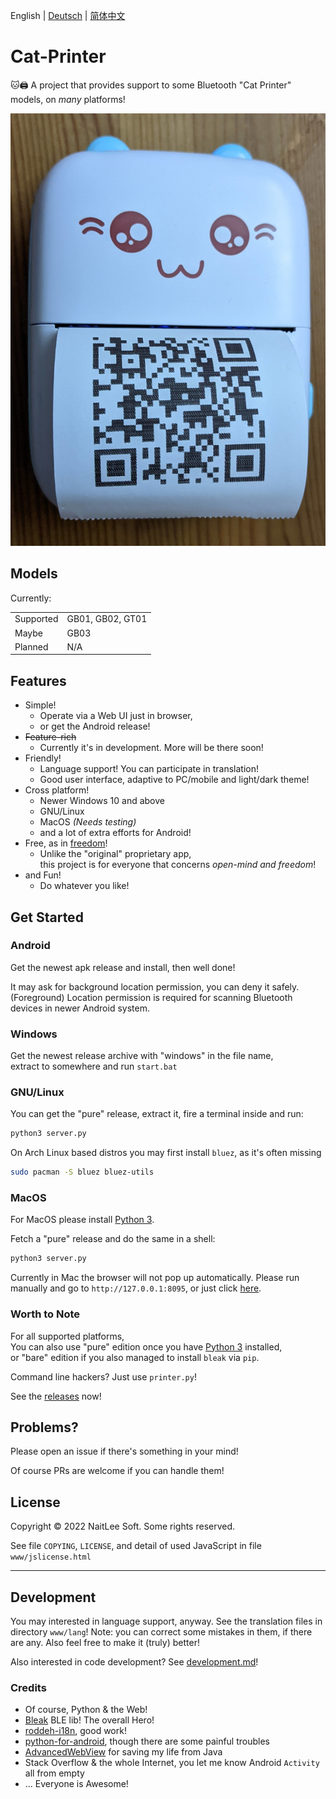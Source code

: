 English | [Deutsch](./README.de_DE.md) | [简体中文](./README.zh_CN.md)

# Cat-Printer

🐱🖨 A project that provides support to some Bluetooth "Cat Printer" models, on *many* platforms!

![CatPrinter](photo/Pic1.jpg?raw=true "CatPrinter")

## Models

Currently:

|             |                   |
|-------------|-------------------|
| Supported   | GB01, GB02, GT01  |
| Maybe       | GB03              |
| Planned     | N/A               |

## Features

- Simple!
  - Operate via a Web UI just in browser,
  - or get the Android release!
- ~~Feature-rich~~
  - Currently it's in development. More will be there soon!
- Friendly!
  - Language support! You can participate in translation!
  - Good user interface, adaptive to PC/mobile and light/dark theme!
- Cross platform!
  - Newer Windows 10 and above
  - GNU/Linux
  - MacOS *(Needs testing)*
  - and a lot of extra efforts for Android!
- Free, as in [freedom](https://www.gnu.org/philosophy/free-sw.html)!
  - Unlike the "original" proprietary app,  
    this project is for everyone that concerns *open-mind and freedom*!
- and Fun!
  - Do whatever you like!

## Get Started

### Android

Get the newest apk release and install, then well done!

It may ask for background location permission, you can deny it safely.  
(Foreground) Location permission is required for scanning Bluetooth devices in newer Android system.

### Windows

Get the newest release archive with "windows" in the file name,  
extract to somewhere and run `start.bat`

### GNU/Linux

You can get the "pure" release, extract it, fire a terminal inside and run:  
```bash
python3 server.py
```

On Arch Linux based distros you may first install `bluez`, as it's often missing  
```bash
sudo pacman -S bluez bluez-utils
```

### MacOS

For MacOS please install [Python 3](https://www.python.org/).

Fetch a "pure" release and do the same in a shell:  
```bash
python3 server.py
```

Currently in Mac the browser will not pop up automatically. Please run manually and go to `http://127.0.0.1:8095`, or just click [here](http://127.0.0.1:8095).


### Worth to Note

For all supported platforms,  
You can also use "pure" edition once you have [Python 3](https://www.python.org/) installed,  
or "bare" edition if you also managed to install `bleak` via `pip`.

Command line hackers? Just use `printer.py`!

See the [releases](https://github.com/NaitLee/Cat-Printer/releases) now!

## Problems?

Please open an issue if there's something in your mind!

Of course PRs are welcome if you can handle them!

## License

Copyright © 2022 NaitLee Soft. Some rights reserved.

See file `COPYING`, `LICENSE`, and detail of used JavaScript in file `www/jslicense.html`

--------

## Development

You may interested in language support, anyway. See the translation files in directory `www/lang`!
Note: you can correct some mistakes in them, if there are any. Also feel free to make it (truly) better!

Also interested in code development? See [development.md](development.md)!

### Credits

- Of course, Python & the Web!
- [Bleak](https://bleak.readthedocs.io/en/latest/) BLE lib! The overall Hero!
- [roddeh-i18n](https://github.com/roddeh/i18njs), good work!
- [python-for-android](https://python-for-android.readthedocs.io/en/latest/), though there are some painful troubles
- [AdvancedWebView](https://github.com/delight-im/Android-AdvancedWebView) for saving my life from Java
- Stack Overflow & the whole Internet, you let me know Android `Activity` all from empty
- ... Everyone is Awesome!
